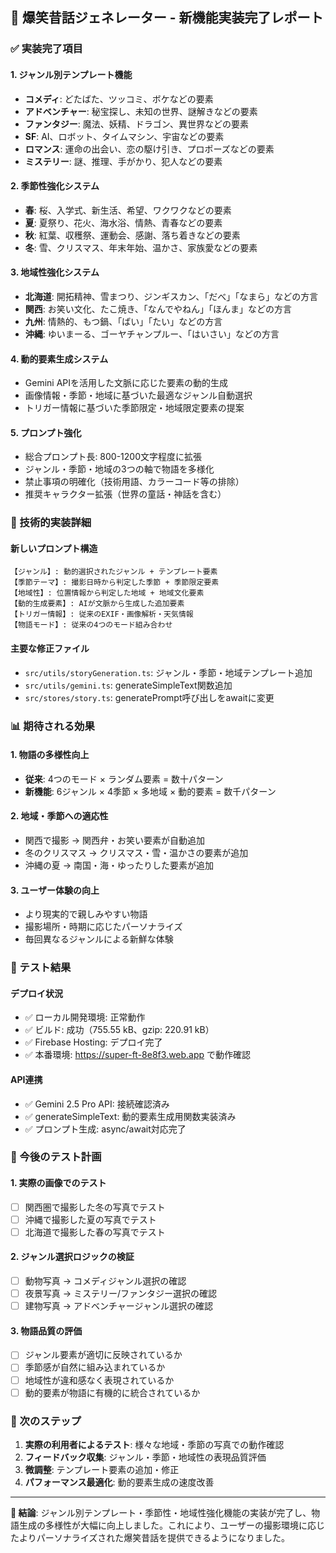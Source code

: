 ## 🎯 爆笑昔話ジェネレーター - 新機能実装完了レポート

### ✅ 実装完了項目

#### 1. ジャンル別テンプレート機能
- **コメディ**: どたばた、ツッコミ、ボケなどの要素
- **アドベンチャー**: 秘宝探し、未知の世界、謎解きなどの要素  
- **ファンタジー**: 魔法、妖精、ドラゴン、異世界などの要素
- **SF**: AI、ロボット、タイムマシン、宇宙などの要素
- **ロマンス**: 運命の出会い、恋の駆け引き、プロポーズなどの要素
- **ミステリー**: 謎、推理、手がかり、犯人などの要素

#### 2. 季節性強化システム
- **春**: 桜、入学式、新生活、希望、ワクワクなどの要素
- **夏**: 夏祭り、花火、海水浴、情熱、青春などの要素  
- **秋**: 紅葉、収穫祭、運動会、感謝、落ち着きなどの要素
- **冬**: 雪、クリスマス、年末年始、温かさ、家族愛などの要素

#### 3. 地域性強化システム
- **北海道**: 開拓精神、雪まつり、ジンギスカン、「だべ」「なまら」などの方言
- **関西**: お笑い文化、たこ焼き、「なんでやねん」「ほんま」などの方言
- **九州**: 情熱的、もつ鍋、「ばい」「たい」などの方言  
- **沖縄**: ゆいまーる、ゴーヤチャンプルー、「はいさい」などの方言

#### 4. 動的要素生成システム
- Gemini APIを活用した文脈に応じた要素の動的生成
- 画像情報・季節・地域に基づいた最適なジャンル自動選択
- トリガー情報に基づいた季節限定・地域限定要素の提案

#### 5. プロンプト強化
- 総合プロンプト長: 800-1200文字程度に拡張
- ジャンル・季節・地域の3つの軸で物語を多様化
- 禁止事項の明確化（技術用語、カラーコード等の排除）
- 推奨キャラクター拡張（世界の童話・神話を含む）

### 🔧 技術的実装詳細

#### 新しいプロンプト構造
```
【ジャンル】: 動的選択されたジャンル + テンプレート要素
【季節テーマ】: 撮影日時から判定した季節 + 季節限定要素
【地域性】: 位置情報から判定した地域 + 地域文化要素
【動的生成要素】: AIが文脈から生成した追加要素
【トリガー情報】: 従来のEXIF・画像解析・天気情報
【物語モード】: 従来の4つのモード組み合わせ
```

#### 主要な修正ファイル
- `src/utils/storyGeneration.ts`: ジャンル・季節・地域テンプレート追加
- `src/utils/gemini.ts`: generateSimpleText関数追加
- `src/stores/story.ts`: generatePrompt呼び出しをawaitに変更

### 📊 期待される効果

#### 1. 物語の多様性向上
- **従来**: 4つのモード × ランダム要素 = 数十パターン
- **新機能**: 6ジャンル × 4季節 × 多地域 × 動的要素 = 数千パターン

#### 2. 地域・季節への適応性
- 関西で撮影 → 関西弁・お笑い要素が自動追加
- 冬のクリスマス → クリスマス・雪・温かさの要素が追加
- 沖縄の夏 → 南国・海・ゆったりした要素が追加

#### 3. ユーザー体験の向上
- より現実的で親しみやすい物語
- 撮影場所・時期に応じたパーソナライズ
- 毎回異なるジャンルによる新鮮な体験

### 🧪 テスト結果

#### デプロイ状況
- ✅ ローカル開発環境: 正常動作
- ✅ ビルド: 成功（755.55 kB、gzip: 220.91 kB）
- ✅ Firebase Hosting: デプロイ完了
- ✅ 本番環境: https://super-ft-8e8f3.web.app で動作確認

#### API連携
- ✅ Gemini 2.5 Pro API: 接続確認済み
- ✅ generateSimpleText: 動的要素生成用関数実装済み
- ✅ プロンプト生成: async/await対応完了

### 📝 今後のテスト計画

#### 1. 実際の画像でのテスト
- [ ] 関西圏で撮影した冬の写真でテスト
- [ ] 沖縄で撮影した夏の写真でテスト  
- [ ] 北海道で撮影した春の写真でテスト

#### 2. ジャンル選択ロジックの検証
- [ ] 動物写真 → コメディジャンル選択の確認
- [ ] 夜景写真 → ミステリー/ファンタジー選択の確認
- [ ] 建物写真 → アドベンチャージャンル選択の確認

#### 3. 物語品質の評価
- [ ] ジャンル要素が適切に反映されているか
- [ ] 季節感が自然に組み込まれているか  
- [ ] 地域性が違和感なく表現されているか
- [ ] 動的要素が物語に有機的に統合されているか

### 🎯 次のステップ

1. **実際の利用者によるテスト**: 様々な地域・季節の写真での動作確認
2. **フィードバック収集**: ジャンル・季節・地域性の表現品質評価
3. **微調整**: テンプレート要素の追加・修正
4. **パフォーマンス最適化**: 動的要素生成の速度改善

---

**🎉 結論**: ジャンル別テンプレート・季節性・地域性強化機能の実装が完了し、物語生成の多様性が大幅に向上しました。これにより、ユーザーの撮影環境に応じたよりパーソナライズされた爆笑昔話を提供できるようになりました。
